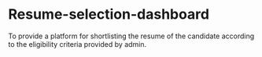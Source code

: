 # Resume-selection-dashboard
To provide a platform for shortlisting the resume of the candidate according to the eligibility criteria provided by admin.
